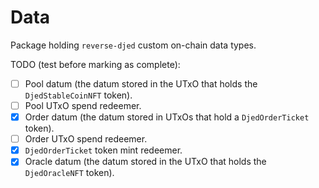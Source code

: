 # Data

Package holding `reverse-djed` custom on-chain data types.

TODO (test before marking as complete):
- [ ] Pool datum (the datum stored in the UTxO that holds the `DjedStableCoinNFT` token).
- [ ] Pool UTxO spend redeemer.
- [x] Order datum (the datum stored in UTxOs that hold a `DjedOrderTicket` token).
- [ ] Order UTxO spend redeemer.
- [x] `DjedOrderTicket` token mint redeemer.
- [x] Oracle datum (the datum stored in the UTxO that holds the `DjedOracleNFT` token).